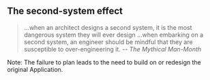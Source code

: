 ##  The second-system effect

> ...when an architect designs a second system, it is the most dangerous system they will ever design
> ...when embarking on a second system, an engineer should be mindful that they are susceptible to over-engineering it.<!-- .element: class="fragment" --> -- <cite>The Mythical Man-Month</cite>

Note:
The failure to plan leads to the need to build on or redesign the original Application.
